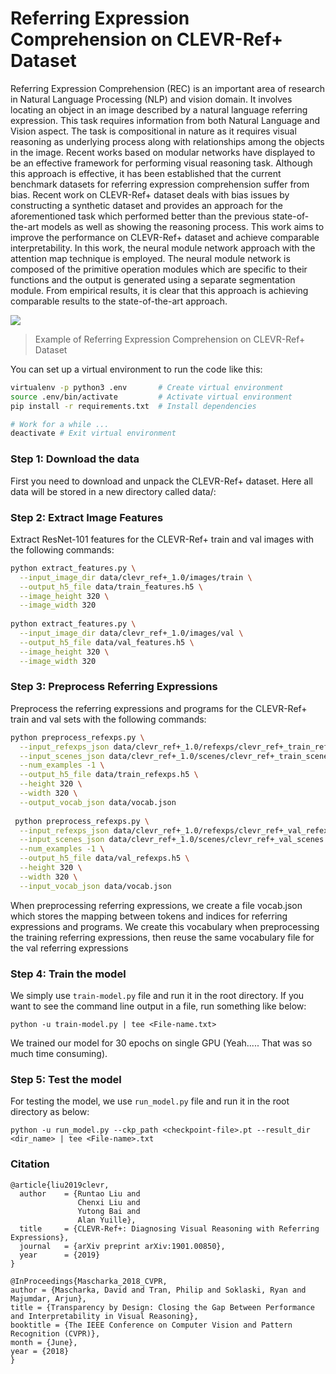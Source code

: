 # Referring Expression Comprehension on CLEVR-Ref+ Dataset

Referring Expression Comprehension (REC) is an important area of research in Natural Language Processing (NLP) and vision domain. It involves locating an object in
an image described by a natural language referring expression. This task requires information from both Natural Language and Vision aspect. The task is compositional
in nature as it requires visual reasoning as underlying process along with relationships among the objects in the image. Recent works based on modular networks have
displayed to be an effective framework for performing visual reasoning task.
Although this approach is effective, it has been established that the current benchmark datasets for referring expression comprehension suffer from bias. Recent work
on CLEVR-Ref+ dataset deals with bias issues by constructing a synthetic dataset and provides an approach for the aforementioned task which performed better than
the previous state-of-the-art models as well as showing the reasoning process. This work aims to improve the performance on CLEVR-Ref+ dataset and achieve comparable interpretability. In this work, the neural module network approach with the attention map technique is employed. The neural module network is composed of the primitive operation modules which are specific to their functions and the output is generated using a separate segmentation module. From empirical results, it is clear that this approach is achieving comparable results to the state-of-the-art approach.

![](https://github.com/ksrath0re/clevr-refplus/blob/master/Example.JPG)
> Example of Referring Expression Comprehension on CLEVR-Ref+ Dataset


You can set up a virtual environment to run the code like this:

```bash
virtualenv -p python3 .env       # Create virtual environment
source .env/bin/activate         # Activate virtual environment
pip install -r requirements.txt  # Install dependencies

# Work for a while ...
deactivate # Exit virtual environment
```

### Step 1: Download the data

First you need to download and unpack the CLEVR-Ref+ dataset. Here all data will be stored in a new directory called data/:

### Step 2: Extract Image Features

Extract ResNet-101 features for the CLEVR-Ref+ train and val images with the following commands:

```bash
python extract_features.py \
  --input_image_dir data/clevr_ref+_1.0/images/train \
  --output_h5_file data/train_features.h5 \
  --image_height 320 \
  --image_width 320
  
python extract_features.py \
  --input_image_dir data/clevr_ref+_1.0/images/val \
  --output_h5_file data/val_features.h5 \
  --image_height 320 \
  --image_width 320
```
### Step 3: Preprocess Referring Expressions
Preprocess the referring expressions and programs for the CLEVR-Ref+ train and val sets with the following commands:

```bash
python preprocess_refexps.py \
  --input_refexps_json data/clevr_ref+_1.0/refexps/clevr_ref+_train_refexps.json \
  --input_scenes_json data/clevr_ref+_1.0/scenes/clevr_ref+_train_scenes.json \
  --num_examples -1 \
  --output_h5_file data/train_refexps.h5 \
  --height 320 \
  --width 320 \
  --output_vocab_json data/vocab.json
  
 python preprocess_refexps.py \
  --input_refexps_json data/clevr_ref+_1.0/refexps/clevr_ref+_val_refexps.json \
  --input_scenes_json data/clevr_ref+_1.0/scenes/clevr_ref+_val_scenes.json \
  --num_examples -1 \
  --output_h5_file data/val_refexps.h5 \
  --height 320 \
  --width 320 \
  --input_vocab_json data/vocab.json
```

When preprocessing referring expressions, we create a file vocab.json which stores the mapping between tokens and indices for referring expressions and programs. We create this vocabulary when preprocessing the training referring expressions, then reuse the same vocabulary file for the val referring expressions

### Step 4: Train the model

We simply use `train-model.py` file and run it in the root directory. If you want to see the command line output in a file, run something like below:

```
python -u train-model.py | tee <File-name.txt>
```
We trained our model for 30 epochs on single GPU (Yeah..... That was so much time consuming).

### Step 5: Test the model

For testing the model, we use ` run_model.py ` file and run it in the root directory as below:

```
python -u run_model.py --ckp_path <checkpoint-file>.pt --result_dir <dir_name> | tee <File-name>.txt
```

### Citation

```
@article{liu2019clevr,
  author    = {Runtao Liu and
               Chenxi Liu and
               Yutong Bai and
               Alan Yuille},
  title     = {CLEVR-Ref+: Diagnosing Visual Reasoning with Referring Expressions},
  journal   = {arXiv preprint arXiv:1901.00850},
  year      = {2019}
}
```
```
@InProceedings{Mascharka_2018_CVPR,
author = {Mascharka, David and Tran, Philip and Soklaski, Ryan and Majumdar, Arjun},
title = {Transparency by Design: Closing the Gap Between Performance and Interpretability in Visual Reasoning},
booktitle = {The IEEE Conference on Computer Vision and Pattern Recognition (CVPR)},
month = {June},
year = {2018}
} 
```
